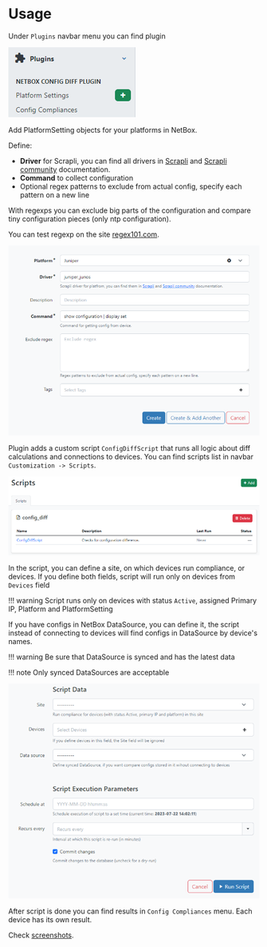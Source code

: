 
# Usage

Under `Plugins` navbar menu you can find plugin

![Screenshot of navbar](media/screenshots/navbar.png)

Add PlatformSetting objects for your platforms in NetBox.

Define:

- **Driver** for Scrapli, you can find all drivers in [Scrapli](https://github.com/carlmontanari/scrapli) and [Scrapli community](https://github.com/scrapli/scrapli_community) documentation.
- **Command** to collect configuration
- Optional regex patterns to exclude from actual config, specify each pattern on a new line

With regexps you can exclude big parts of the configuration and compare tiny configuration pieces (only ntp configuration).

You can test regexp on the site [regex101.com](https://regex101.com/).

![Screenshot of PlatformSetting](media/screenshots/platformsetting.png)

Plugin adds a custom script `ConfigDiffScript` that runs all logic about diff calculations and connections to devices.
You can find scripts list in navbar `Customization -> Scripts`.

![Screenshot of the scripts list](media/screenshots/script-list.png)

In the script, you can define a site, on which devices run compliance, or devices.
 If you define both fields, script will run only on devices from `Devices` field

!!! warning
    Script runs only on devices with status `Active`, assigned Primary IP, Platform and PlatformSetting

If you have configs in NetBox DataSource, you can define it, the script instead of connecting to devices will find configs in DataSource by device's names.

!!! warning
    Be sure that DataSource is synced and has the latest data

!!! note
    Only synced DataSources are acceptable

![Screenshot of the script](media/screenshots/script.png)

After script is done you can find results in `Config Compliances` menu. Each device has its own result.

Check [screenshots](screenshots.md).
